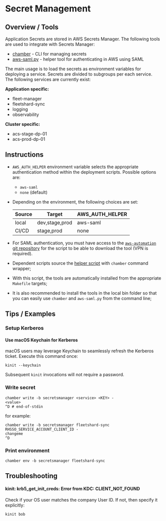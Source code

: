 # Secret Management

## Overview / Tools
Application Secrets are stored in AWS Secrets Manager.
The following tools are used to integrate with Secrets Manager:
- [chamber](https://github.com/segmentio/chamber) - CLI for managing secrets
- [aws-saml.py](https://gitlab.corp.redhat.com/compute/aws-automation) - helper tool for authenticating in AWS using SAML

The main usage is to load the secrets as environment variables for deploying a service.
Secrets are divided to subgroups per each service. The following services are currently exist:

**Application specific:**
- fleet-manager
- fleetshard-sync
- logging
- observability

**Cluster specific:**
- acs-stage-dp-01
- acs-prod-dp-01

## Instructions
- `AWS_AUTH_HELPER` environment variable selects the appropriate authentication method within the deployment scripts. Possible options are:
  - `aws-saml`
  - `none` (default)
- Depending on the environment, the following choices are set:

    | Source | Target         | AWS_AUTH_HELPER |
    |--------|----------------|-----------------|
    | local  | dev,stage,prod | aws-saml        |
    | CI/CD  | stage,prod     | none            |

- For SAML authentication, you must have access to the [`aws-automation` git repository](https://gitlab.corp.redhat.com/compute/aws-automation) for the script to be able to download the tool (VPN is required).
- Dependent scripts source the [helper script](./../../scripts/lib/external_config.sh) with `chamber` command wrapper;
- With this script, the tools are automatically installed from the appropriate `Makefile` targets;
- It is also recommended to install the tools in the local bin folder so that you can easily use `chamber` and `aws-saml.py` from the command line;

## Tips / Examples

### Setup Kerberos
#### Use macOS Keychain for Kerberos
macOS users may leverage Keychain to seamlessly refresh the Kerberos ticket. Execute this command once:
```shell
kinit --keychain
```
Subsequent `kinit` invocations will not require a password.
### Write secret
```shell
chamber write -b secretsmanager <service> <KEY> -
<value>
^D # end-of-stdin
```
for example:
```shell
chamber write -b secretsmanager fleetshard-sync RHSSO_SERVICE_ACCOUNT_CLIENT_ID -
changeme
^D
```

### Print environment
```shell
chamber env -b secretsmanager fleetshard-sync
```

## Troubleshooting
#### kinit: krb5_get_init_creds: Error from KDC: CLIENT_NOT_FOUND
Check if your OS user matches the company User ID. If not, then specify it explicitly:
```shell
kinit bob
```
